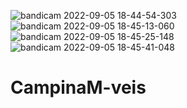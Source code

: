 ![bandicam 2022-09-05 18-44-54-303](https://user-images.githubusercontent.com/96897007/188514982-43aa770d-df81-4b36-a60f-e5020b3e94d1.jpg)
![bandicam 2022-09-05 18-45-13-060](https://user-images.githubusercontent.com/96897007/188515008-91a7f501-6e35-48ff-af65-bb3a8a03ea22.jpg)
![bandicam 2022-09-05 18-45-25-148](https://user-images.githubusercontent.com/96897007/188515035-90ee69f0-aced-4e12-983a-559328aec4c9.jpg)
![bandicam 2022-09-05 18-45-41-048](https://user-images.githubusercontent.com/96897007/188515049-1a480fa6-1683-445d-923e-dc487caf921b.jpg)

# CampinaM-veis
